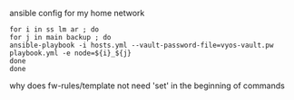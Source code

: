 ansible config for my home network

```
for i in ss lm ar ; do
for j in main backup ; do
ansible-playbook -i hosts.yml --vault-password-file=vyos-vault.pw playbook.yml -e node=${i}_${j}
done
done

```


why does fw-rules/template not need 'set' in the beginning of commands
